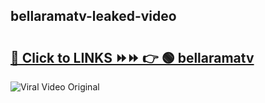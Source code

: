
 ## bellaramatv-leaked-video 

# <h2><a href="https://clipsfans.com/bellaramatv&ref=git">🔗 Click to LINKS ⏩⏩ 👉 🟢 bellaramatv </a></h2>

<a href="https://clipsfans.com/bellaramatv&ref=git" rel="nofollow" data-target="animated-image.originalLink"><img src="https://i.ibb.co.com/xMMVF88/686577567.gif" alt="Viral Video Original" style="max-width: 100%; display: inline-block;" data-target="animated-image.originalImage"></a>
